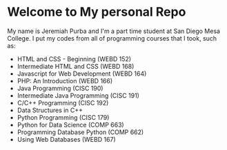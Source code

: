 # Welcome to My personal Repo
My name is Jeremiah Purba and I'm a part time student at San Diego Mesa College. 
I put my codes from all of programming courses that I took, such as:
* HTML and CSS - Beginning (WEBD 152)
* Intermediate HTML and CSS (WEBD 168)
* Javascript for Web Development (WEBD 164)
* PHP: An Introduction (WEBD 166)  
* Java Programming (CISC 190)
* Intermediate Java Programming (CISC 191)
* C/C++ Programming (CISC 192)
* Data Structures in C++
* Python Programming (CISC 179)
* Python for Data Science (COMP 663)
* Programming Database Python (COMP 662)
* Using Web Databases (WEBD 167)
